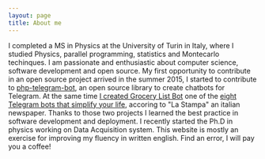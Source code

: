 ```yaml
---
layout: page
title: About me
---
```


I completed a MS in Physics at the University of Turin in Italy, where I studied Physics, parallel programming, statistics and Montecarlo techinques.
I am passionate and enthusiastic about computer science, software development and open source. My first opportunity to contribute in an open source project arrived in the summer 2015, 
I started to contribute to [php-telegram-bot](https://github.com/php-telegram-bot/core), an open source library to create chatbots for Telegram. At the same time [I created Grocery List Bot](https://botpublication.com/how-i-created-grocery-list-bot-the-bot-that-share-on-telegram-messenger-your-grocerylist-5b7461b17766) one of the [eight Telegram bots that simplify your life](http://www.lastampa.it/2016/04/19/tecnologia/news/ecco-otto-bot-di-telegram-che-ti-semplificano-la-vita-e-come-usarli-o1HmFzC1FcyIwx05e6lYVI/pagina.html), accoring to "La Stampa" an italian newspaper.
Thanks to those two projects I learned the best practice in software development and deployment.
I recently started the Ph.D in physics working on Data Acquisition system.
This website is mostly an exercise for improving my fluency in written english. Find an error, I will pay you a coffee!
